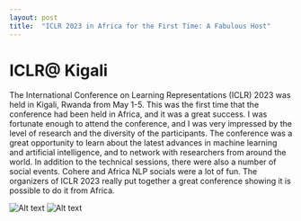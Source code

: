 ```yaml
---
layout: post
title:  "ICLR 2023 in Africa for the First Time: A Fabulous Host"
---
```


# ICLR@ Kigali

The International Conference on Learning Representations (ICLR) 2023 was held in Kigali, Rwanda from May 1-5. This was the first time that the conference had been held in Africa, and it was a great success.
I was fortunate enough to attend the conference, and I was very impressed by the level of research and the diversity of the participants. The conference was a great opportunity to learn about the latest advances in machine learning and artificial intelligence, and to network with researchers from around the world.
In addition to the technical sessions, there were also a number of social events. Cohere and Africa NLP socials were a lot of fun. The organizers of ICLR 2023 really put together a great conference showing it is possible to do it from Africa.


![Alt text](/assets/Kigali_ICLR.webp)
![Alt text](/assets/AD_ICLR.webp)

